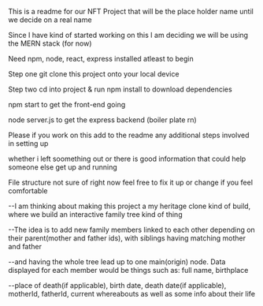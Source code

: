  This is a readme for our NFT Project that will be the place holder name until we decide on a real name
 
 
 Since I have kind of started working on this I am deciding we will be using the MERN stack (for now)


Need npm, node, react, express installed atleast to begin


Step one git clone this project onto your local device


Step two cd into project & run npm install to download dependencies


npm start to get the front-end going 


node server.js to get the express backend (boiler plate rn)



Please if you work on this add to the readme any additional steps involved in setting up


whether i left soomething out or there is good information that could help someone else get up and running


File structure not sure of right now feel free to fix it up or change if you feel comfortable

--I am thinking about making this project a my heritage clone kind of build, where we build an interactive family tree kind of thing

--The idea is to add new family members linked to each other depending on their parent(mother and father ids), with siblings having matching mother and father

--and having the whole tree lead up to one main(origin) node. Data displayed for each member would be things such as: full name, birthplace 

--place of death(if applicable), birth date, death date(if applicable), motherId, fatherId, current whereabouts as well as some info about their life
